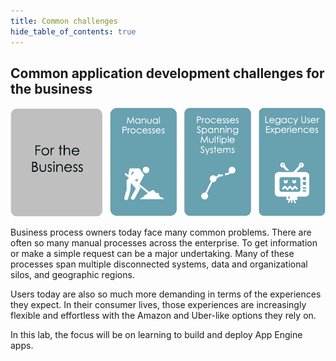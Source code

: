```yaml
---
title: Common challenges
hide_table_of_contents: true
---
```

## Common application development challenges for the business

![](../../assets/images/2023-09-06-16-10-38.png)


Business process owners today face many common problems.  There are often so many manual processes across the enterprise. To get information or make a simple request can be a major undertaking. Many of these processes span multiple disconnected systems, data and organizational silos, and geographic regions. 

Users today are also so much more demanding in terms of the experiences they expect. In their consumer lives, those experiences are increasingly flexible and effortless with the Amazon and Uber-like options they rely on. 

In this lab, the focus will be on learning to build and deploy App Engine apps. 

